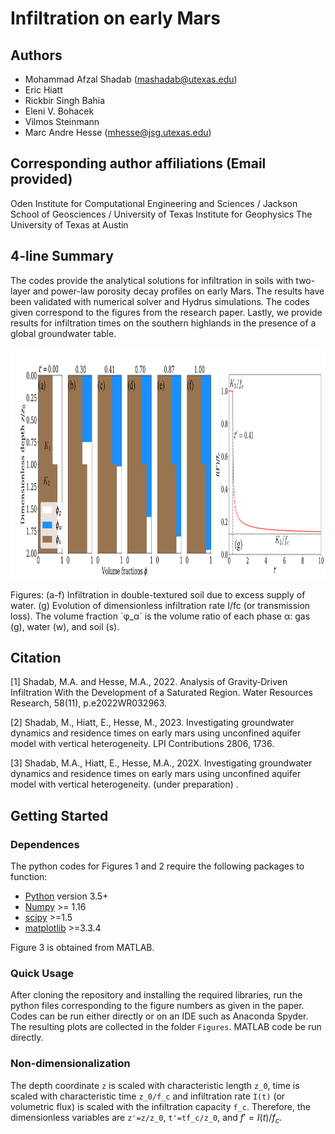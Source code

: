 # Infiltration on early Mars

## Authors
- Mohammad Afzal Shadab (mashadab@utexas.edu)
- Eric Hiatt
- Rickbir Singh Bahia
- Eleni V. Bohacek
- Vilmos Steinmann
- Marc Andre Hesse (mhesse@jsg.utexas.edu)

## Corresponding author affiliations (Email provided)
Oden Institute for Computational Engineering and Sciences / Jackson School of Geosciences / University of Texas Institute for Geophysics
The University of Texas at Austin

## 4-line Summary
The codes provide the analytical solutions for infiltration in soils with two-layer and power-law porosity decay profiles on early Mars. The results have been validated with numerical solver and Hydrus simulations. The codes given correspond to the figures from the research paper. Lastly, we provide results for infiltration times on the southern highlands in the presence of a global groundwater table.

<p align="center">
<img src="./Figures/Cover.png" height="370">
</p>
Figures: (a-f) Infiltration in double-textured soil due to excess supply of water. (g) Evolution of dimensionless infiltration rate I/fc (or transmission loss). The volume fraction `φ_α` is the volume ratio of each phase α: gas (g), water (w), and soil (s).


## Citation
[1] Shadab, M.A. and Hesse, M.A., 2022. Analysis of Gravity‐Driven Infiltration With the Development of a Saturated Region. Water Resources Research, 58(11), p.e2022WR032963.

[2] Shadab, M., Hiatt, E., Hesse, M., 2023. Investigating groundwater dynamics and residence times on early mars using unconfined
aquifer model with vertical heterogeneity. LPI Contributions 2806, 1736.

[3] Shadab, M.A., Hiatt, E., Hesse, M.A., 202X. Investigating groundwater dynamics and residence times on early mars using
unconfined aquifer model with vertical heterogeneity. (under preparation) .

## Getting Started
### Dependences
The python codes for Figures 1 and 2 require the following packages to function:
- [Python](https://www.python.org/) version 3.5+
- [Numpy](http://www.numpy.org/) >= 1.16
- [scipy](https://www.scipy.org/) >=1.5
- [matplotlib](https://matplotlib.org/) >=3.3.4

Figure 3 is obtained from MATLAB.

### Quick Usage
After cloning the repository and installing the required libraries, run the python files corresponding to the figure numbers as given in the paper. Codes can be run either directly or on an IDE such as Anaconda Spyder. The resulting plots are collected in the folder `Figures`. MATLAB code be run directly.

### Non-dimensionalization
The depth coordinate `z` is scaled with characteristic length `z_0`, time is scaled with characteristic time `z_0/f_c` and infiltration rate `I(t)` (or volumetric flux) is scaled with the infiltration capacity `f_c`. Therefore, the dimensionless variables are `z'=z/z_0`, `t'=tf_c/z_0`, and $`f'=I(t)/f_c`$.
